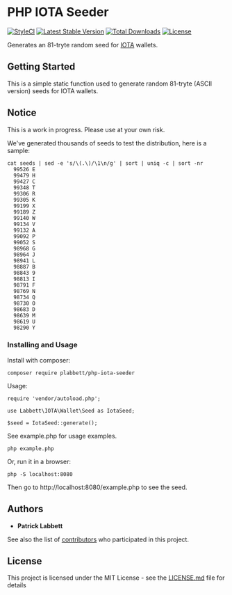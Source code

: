 # PHP IOTA Seeder

[![StyleCI](https://styleci.io/repos/100442553/shield?branch=masterformat=flat-square)](https://styleci.io/repos/100442553)
[![Latest Stable Version](https://poser.pugx.org/plabbett/php-iota-seeder/v/stable?format=flat-square)](https://packagist.org/packages/plabbett/php-iota-seeder)
[![Total Downloads](https://poser.pugx.org/plabbett/php-iota-seeder/downloads?format=flat-square)](https://packagist.org/packages/plabbett/php-iota-seeder)
[![License](https://poser.pugx.org/plabbett/php-iota-seeder/license?format=flat-square)](https://packagist.org/packages/plabbett/php-iota-seeder)

Generates an 81-tryte random seed for [IOTA](http://iota.org)  wallets.

## Getting Started

This is a simple static function used to generate random 81-tryte (ASCII version) seeds for IOTA wallets.

## Notice

This is a work in progress. Please use at your own risk.

We've generated thousands of seeds to test the distribution, here is a sample:

```shell
cat seeds | sed -e 's/\(.\)/\1\n/g' | sort | uniq -c | sort -nr
  99526 E
  99479 H
  99427 C
  99348 T
  99306 R
  99305 K
  99199 X
  99189 Z
  99140 W
  99134 V
  99132 A
  99092 P
  99052 S
  98968 G
  98964 J
  98941 L
  98887 B
  98843 9
  98813 I
  98791 F
  98769 N
  98734 Q
  98730 O
  98683 D
  98639 M
  98619 U
  98290 Y
  ```

### Installing and Usage

Install with composer:
```
composer require plabbett/php-iota-seeder
```

Usage:
```
require 'vendor/autoload.php';

use Labbett\IOTA\Wallet\Seed as IotaSeed;

$seed = IotaSeed::generate();

```

See example.php for usage examples.

```
php example.php
```

Or, run it in a browser:

```
php -S localhost:8080
```
Then go to http://localhost:8080/example.php to see the seed.




## Authors

* **Patrick Labbett**

See also the list of [contributors](https://github.com/plabbett/php-iota-seeder/contributors) who participated in this project.

## License

This project is licensed under the MIT License - see the [LICENSE.md](LICENSE.md) file for details
